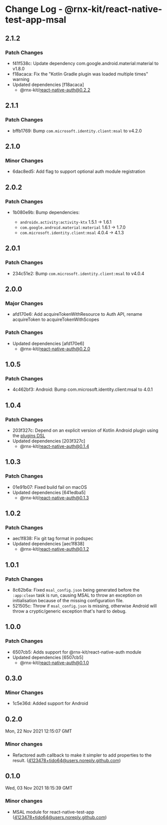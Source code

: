 # Change Log - @rnx-kit/react-native-test-app-msal

## 2.1.2

### Patch Changes

- f41f538c: Update dependency com.google.android.material:material to v1.8.0
- f18acaca: Fix the "Kotlin Gradle plugin was loaded multiple times" warning
- Updated dependencies [f18acaca]
  - @rnx-kit/react-native-auth@0.2.2

## 2.1.1

### Patch Changes

- bffb1769: Bump `com.microsoft.identity.client:msal` to v4.2.0

## 2.1.0

### Minor Changes

- 6dac8ed5: Add flag to support optional auth module registration

## 2.0.2

### Patch Changes

- 1b080e9b: Bump dependencies:

  - `androidx.activity:activity-ktx` 1.5.1 -> 1.6.1
  - `com.google.android.material:material` 1.6.1 -> 1.7.0
  - `com.microsoft.identity.client:msal` 4.0.4 -> 4.1.3

## 2.0.1

### Patch Changes

- 234c51e2: Bump `com.microsoft.identity.client:msal` to v4.0.4

## 2.0.0

### Major Changes

- afd170e6: Add acquireTokenWithResource to Auth API, rename acquireToken to acquireTokenWithScopes

### Patch Changes

- Updated dependencies [afd170e6]
  - @rnx-kit/react-native-auth@0.2.0

## 1.0.5

### Patch Changes

- 4c462bf3: Android: Bump com.microsoft.identity.client:msal to 4.0.1

## 1.0.4

### Patch Changes

- 203f327c: Depend on an explicit version of Kotlin Android plugin using the [plugins DSL](https://docs.gradle.org/current/userguide/plugins.html#sec:plugins_block)
- Updated dependencies [203f327c]
  - @rnx-kit/react-native-auth@0.1.4

## 1.0.3

### Patch Changes

- 01e91b07: Fixed build fail on macOS
- Updated dependencies [641edba5]
  - @rnx-kit/react-native-auth@0.1.3

## 1.0.2

### Patch Changes

- aec1f838: Fix git tag format in podspec
- Updated dependencies [aec1f838]
  - @rnx-kit/react-native-auth@0.1.2

## 1.0.1

### Patch Changes

- 8c62b6a: Fixed `msal_config.json` being generated before the `:app:clean` task is run, causing MSAL to throw an exception on initialisation because of the missing configuration file.
- 521505c: Throw if `msal_config.json` is missing, otherwise Android will throw a cryptic/generic exception that's hard to debug.

## 1.0.0

### Patch Changes

- 6507cb5: Adds support for @rnx-kit/react-native-auth module
- Updated dependencies [6507cb5]
  - @rnx-kit/react-native-auth@0.1.0

## 0.3.0

### Minor Changes

- 1c5e36d: Added support for Android

## 0.2.0

Mon, 22 Nov 2021 12:15:07 GMT

### Minor changes

- Refactored auth callback to make it simpler to add properties to the result. (4123478+tido64@users.noreply.github.com)

## 0.1.0

Wed, 03 Nov 2021 18:15:39 GMT

### Minor changes

- MSAL module for react-native-test-app (4123478+tido64@users.noreply.github.com)
